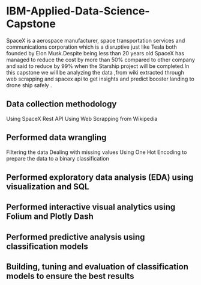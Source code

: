 # IBM-Applied-Data-Science-Capstone
SpaceX is a aerospace manufacturer, space transportation services and communications corporation which is a disruptive just like Tesla both founded by Elon Musk.Despite being less than 20 years old SpaceX has managed to reduce the cost by more than 50% compared to other company and said to reduce by 99% when the Starship project will be completed.In this capstone we will be analyzing the data ,from wiki extracted through web scrapping and spacex api to get insights and predict booster landing to drone ship safely .

## Data collection methodology
Using SpaceX Rest API
Using Web Scrapping from Wikipedia

## Performed data wrangling
Filtering the data
Dealing with missing values
Using One Hot Encoding to prepare the data to a binary classification

## Performed exploratory data analysis (EDA) using visualization and SQL
## Performed interactive visual analytics using Folium and Plotly Dash
## Performed predictive analysis using classification models
## Building, tuning and evaluation of classification models to ensure the best results
